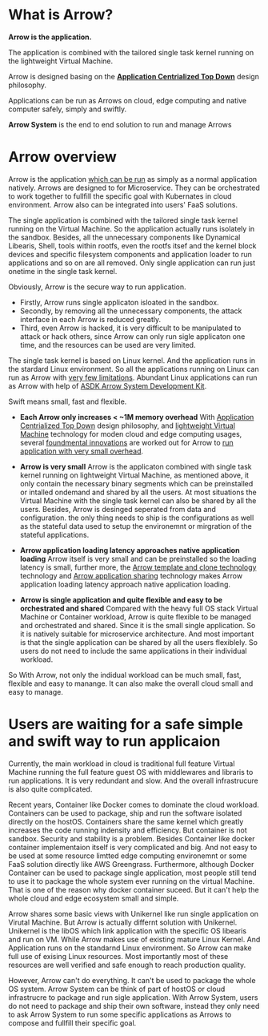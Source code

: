 # What is Arrow?
**Arrow is the application.**

The application is combined with the tailored single task kernel running on the lightweight Virtual Machine.

Arrow is designed basing on the [**Application Centrialized Top Down**](/path/to/topdown) design philosophy.

Applications can be run as Arrows on cloud, edge computing and native computer safely, simply and swiftly.

**Arrow System** is the end to end solution to run and manage Arrows


# Arrow overview
Arrow is the application [which can be run](/path/to/example) as simply as a normal application natively. Arrows are designed to for Microservice. They can be orchestrated to work together to fullfill the specific goal with Kubernates in cloud environment. Arrow also can be integrated into users' FaaS solutions.

The single application is combined with the tailored single task kernel running on the Virtual Machine. So the application actually runs isolately in the sandbox. Besides, all the unnecessary components like Dynamical Libearis, Shell, tools within rootfs, even the rootfs itsef and the kernel block devices and specific filesystem components and application loader to run applications and so on are all removed. Only single application can run just onetime in the single task kernel.

Obviously, Arrow is the secure way to run application.
- Firstly, Arrow runs single applicaton isloated in the sandbox.
- Secondly, by removing all the unnecessary components, the attack interface in each Arrow is reduced greatly.
- Third, even Arrow is hacked, it is very difficult to be manipulated to attack or hack others, since Arrow can only run sigle applicaton one time, and the resources can be used are very limited.   

The single task kernel is based on Linux kernel. And the application runs in the stardard Linux environment. So all the applications running on Linux can run as Arrow with [very few limitations](/path/to/limitation). Abundant Linux applications can run as Arrow with help of [ASDK Arrow System Development Kit](/path/to/ASDK).

Swift means small, fast and flexible.

- **Each Arrow only increases < ~1M memory overhead**
With [Application Centrialized Top Down](/path/to/topdown) design philosophy, and [lightweight Virtual Machine](/path/to/lightweithtVirtualMachine) technology for moden cloud and edge computing usages, several [foundmental innovations](/path/to/innovations) are worked out for Arrow to [run application with very small overhead](/path/to/overhead). 

- **Arrow is very small**
Arrow is the applicaton combined with single task kernel running on lightweight Virtual Machine, as mentioned above, it only contain the necessary binary segments which can be preinstalled or intalled ondemand and shared by all the users. At most situations the Virtual Machine with the single task kernel can also be shared by all the users. Besides, Arrow is desinged seperated from data and configuration. the only thing needs to ship is the configurations as well as the stateful data used to setup the environemnt or mirgration of the stateful applications.

- **Arrow application loading latency approaches native application loading**
Arrow itself is very small and can be preinstalled so the loading latency is small, further more, the [Arrow template and clone technology](/path/to/AtemplateClone) technology and [Arrow application sharing](/path/toAshareing) technology makes Arrow application loading latency approach native application loading.

- **Arrow is single application and quite flexible and easy to be orchestrated and shared** 
 Compared with the heavy full OS stack Virtual Machine or Container workload, Arrow is quite flexible to be managed and orchestrated and shared. Since it is the small single application. So it is natively suitable for microservice architecture. And most important is that the single application can be shared by all the users flexiblely. So users do not need to include the same applications in their individual workload.

So With Arrow, not only the indidual workload can be much small, fast, flexible and easy to manange. It can also make the overall cloud small and easy to manage.  

# Users are waiting for a safe simple and swift way to run applicaion 
Currently, the main workload in cloud is traditional full feature Virtual Machine running the full feature guest OS with middlewares and libraris to run applications. It is very redundant and slow. And the overall infrastrucure is also quite complicated. 

Recent years, Container like Docker comes to dominate the cloud workload. Containers can be used to package, ship and run the software isolated directly on the hostOS. Containers share the same kernel which greatly increases the code running indensity and efficiency. But container is not sandbox. Security and stability is a problem. Besides Container like docker container implementaion itself is very complicated and big. And not easy to be used at some resource limtted edge computing environemnt or some FaaS solution directly like AWS Greengrass. Furthermore, although Docker Container can be used to package single application, most people still tend to use it to package the whole system ever running on the virtual Machine. That is one of the reason why docker container suceed. But it can't help the whole cloud and edge ecosystem small and simple.

Arrow shares some basic views with Unikernel like run single application on Virutal Machine. But Arrow is actually differnt solution with Unikernel. Unikernel is the libOS which link application with the specific OS libearis and run on VM. While Arrow makes use of existing mature Linux Kernel. And Application runs on the standarnd Linux environment. So Arrow can make full use of exising Linux resources. Most importantly most of these resources are well verified and safe enough to reach production quality.

However, Arrow can't do everything. It can't be used to package the whole OS system. Arrow System can be think of part of hostOS or cloud infrastrucre to package and run sigle application. With Arrow System, users do not need to package and ship their own software, instead they only need to ask Arrow System to run some specific applications as Arrows to compose and fullfill their specific goal.     

